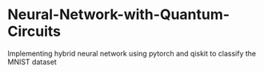 # Neural-Network-with-Quantum-Circuits

Implementing hybrid neural network using pytorch and qiskit to classify the MNIST dataset
